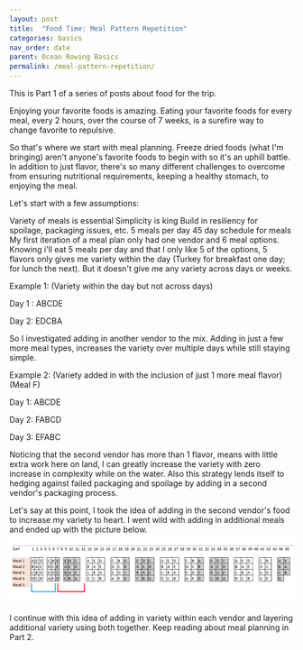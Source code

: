 ```yaml
---
layout: post
title:  "Food Time: Meal Pattern Repetition"
categories: basics
nav_order: date
parent: Ocean Rowing Basics
permalink: /meal-pattern-repetition/
---
```



This is Part 1 of a series of posts about food for the trip.

Enjoying your favorite foods is amazing. Eating your favorite foods for every meal, every 2 hours, over the course of 7 weeks, is a surefire way to change favorite to repulsive.

So that's where we start with meal planning. Freeze dried foods (what I'm bringing) aren't anyone's favorite foods to begin with so it's an uphill battle.  In addition to just flavor, there's so many different challenges to overcome from ensuring nutritional requirements, keeping a healthy stomach, to enjoying the meal. 

Let's start with a few assumptions:

Variety of meals is essential
Simplicity is king
Build in resiliency for spoilage, packaging issues, etc.
5 meals per day
45 day schedule for meals
My first iteration of a meal plan only had one vendor and 6 meal options.  Knowing i'll eat 5 meals per day and that I only like 5 of the options, 5 flavors only gives me variety within the day (Turkey for breakfast one day; for lunch the next). But it doesn't give me any variety across days or weeks. 

Example 1: (Variety within the day but not across days) 

Day 1 : ABCDE

Day 2: EDCBA

So I investigated adding in another vendor to the mix. Adding in just a few more meal types, increases the variety over multiple days while still staying simple. 

Example 2: (Variety added in with the inclusion of just 1 more meal flavor) (Meal F)

Day 1: ABCDE

Day 2: FABCD

Day 3: EFABC

Noticing that the second vendor has more than 1 flavor, means with little extra work here on land, I can greatly increase the variety with zero increase in complexity while on the water. Also this strategy lends itself to hedging against failed packaging and spoilage by adding in a second vendor's packaging process. 

Let's say at this point, I took the idea of adding in the second vendor's food to increase my variety to heart. I went wild with adding in additional meals and ended up with the picture below. 
![1st Vendor Food Options with Grid](/assets/images/meal-2/meal_pattern_repitition..png)

I continue with this idea of adding in variety within each vendor and layering additional variety using both together. Keep reading about meal planning in Part 2. 